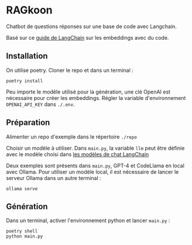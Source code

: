 # RAGkoon

Chatbot de questions réponses sur une base de code avec Langchain.

Basé sur ce
[guide de LangChain](https://python.langchain.com/docs/use_cases/question_answering/code_understanding#open-source-llms)
sur les embeddings avec du code.

## Installation

On utilise poetry. Cloner le repo et dans un terminal :

```shell
poetry install
```

Peu importe le modèle utilisé pour la génération, une clé OpenAI est nécessaire
pour créer les embeddings. Régler la variable d'environnement `OPENAI_API_KEY`
dans `./.env`.

## Préparation

Alimenter un repo d'exemple dans le répertoire `./repo`

Choisir un modèle à utiliser. Dans `main.py`, la variable `llm` peut être
définie avec le modèle choisi dans
[les modèles de chat LangChain](https://python.langchain.com/docs/integrations/chat/)

Deux exemples sont présents dans `main.py`, GPT-4 et CodeLlama en local avec
Ollama. Pour utiliser un modèle local, il est nécessaire de lancer le serveur
Ollama dans un autre terminal :

```shell
ollama serve
```

## Génération

Dans un terminal, activer l'environnement python et lancer `main.py` :

```shell
poetry shell
python main.py
```
